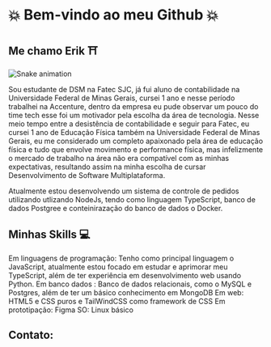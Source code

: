 
#  :boom: Bem-vindo ao meu Github  :boom:

## Me chamo Erik :shinto_shrine:

![Snake animation](https://github.com/yokotaerik/yokotaerik/blob/output/github-contribution-grid-snake.svg)

Sou estudante de DSM na Fatec SJC, já fui aluno de contabilidade na Universidade Federal de Minas Gerais, cursei 1 ano e nesse período trabalhei na Accenture, dentro da empresa eu pude observar um pouco do time tech esse foi um motivador pela escolha da área de tecnologia. Nesse meio tempo entre a desistência de contabilidade e seguir para Fatec, eu cursei 1 ano de Educação Física também na Universidade Federal de Minas Gerais, eu me considerado um completo apaixonado pela área de educação física e tudo que envolve movimento e performance física, mas infelizmente o mercado de trabalho na área não era compatível com as minhas expectativas, resultando assim na minha escolha de cursar Desenvolvimento de Software Multiplataforma.

Atualmente estou desenvolvendo um sistema de controle de pedidos utilizando utlizando NodeJs, tendo como linguagem TypeScript, banco de dados Postgree e conteinirazação do banco de dados o Docker.

## Minhas Skills :computer:

Em linguagens de programação: Tenho como principal linguagem o JavaScript, atualmente estou focado em estudar e aprimorar meu TypeScript, além de ter experiência em desenvolvimento web usando Python.
Em banco dados : Banco de dados relacionais, como o MySQL e Postgres, além de ter um básico conhecimento em MongoDB
Em web: HTML5 e CSS puros e TailWindCSS como framework de CSS
Em prototipação: Figma
SO: Linux básico

## Contato: 

